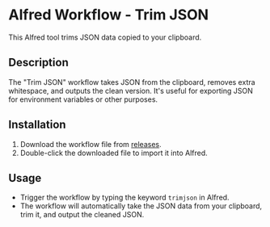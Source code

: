 # Alfred Workflow - Trim JSON

This Alfred tool trims JSON data copied to your clipboard.

## Description

The "Trim JSON" workflow takes JSON from the clipboard, removes extra whitespace, and outputs the clean version. It's useful for exporting JSON for environment variables or other purposes.

## Installation

1. Download the workflow file from [releases](https://github.com/PatelUtkarsh/alfred-trim-json/releases).
2. Double-click the downloaded file to import it into Alfred.

## Usage

- Trigger the workflow by typing the keyword `trimjson` in Alfred.
- The workflow will automatically take the JSON data from your clipboard, trim it, and output the cleaned JSON.
